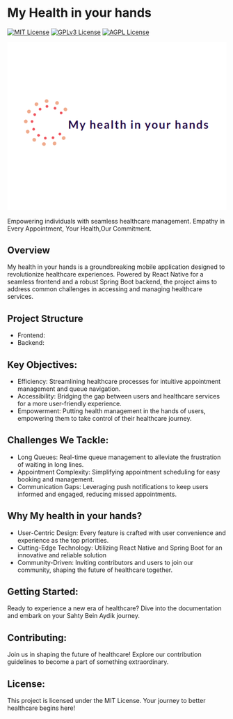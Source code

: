 # My Health in your hands

[![MIT License](https://img.shields.io/badge/License-MIT-green.svg)](https://choosealicense.com/licenses/mit/)
[![GPLv3 License](https://img.shields.io/badge/License-GPL%20v3-yellow.svg)](https://opensource.org/licenses/)
[![AGPL License](https://img.shields.io/badge/license-AGPL-blue.svg)](http://www.gnu.org/licenses/agpl-3.0)

![Logo](/logo/app_logo.png)

Empowering individuals with seamless healthcare management.
Empathy in Every Appointment, Your Health,Our Commitment.

## Overview
My health in your hands is a groundbreaking mobile application designed to revolutionize healthcare experiences. Powered by React Native for a seamless frontend and a robust Spring Boot backend, the project aims to address common challenges in accessing and managing healthcare services.

## Project Structure
- Frontend: 
- Backend:

## Key Objectives:
- Efficiency: Streamlining healthcare processes for intuitive appointment management and queue navigation.
- Accessibility: Bridging the gap between users and healthcare services for a more user-friendly experience.
- Empowerment: Putting health management in the hands of users, empowering them to take control of their healthcare journey.

## Challenges We Tackle:

- Long Queues: Real-time queue management to alleviate the frustration of waiting in long lines.
- Appointment Complexity: Simplifying appointment scheduling for easy booking and management.
- Communication Gaps: Leveraging push notifications to keep users informed and engaged, reducing missed appointments.

## Why My health in your hands?
- User-Centric Design: Every feature is crafted with user convenience and experience as the top priorities.
- Cutting-Edge Technology: Utilizing React Native and Spring Boot for an innovative and reliable solution
- Community-Driven: Inviting contributors and users to join our community, shaping the future of healthcare together.

## Getting Started:
Ready to experience a new era of healthcare? Dive into the documentation and embark on your Sahty Bein Aydik journey.

## Contributing:
Join us in shaping the future of healthcare! Explore our contribution guidelines to become a part of something extraordinary.

## License:
This project is licensed under the MIT License. Your journey to better healthcare begins here!
